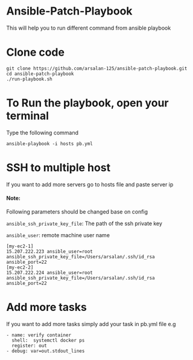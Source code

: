 # Ansible-Patch-Playbook
This will help you to run different command from ansible playbook

# Clone code

```shell
git clone https://github.com/arsalan-125/ansible-patch-playbook.git
cd ansible-patch-playbook
./run-playbook.sh
```

# To Run the playbook, open your terminal

Type the following command
```shell
ansible-playbook -i hosts pb.yml
```
# SSH to multiple host
If you want to add more servers go to hosts file and paste server ip
#### Note:
Following parameters should be changed base on config

`ansible_ssh_private_key_file`: The path of the ssh private key

`ansible_user`: remote machine user name


```shell
[my-ec2-1]
15.207.222.223 ansible_user=root ansible_ssh_private_key_file=/Users/arsalan/.ssh/id_rsa ansible_port=22
[my-ec2-2]
15.207.222.224 ansible_user=root ansible_ssh_private_key_file=/Users/arsalan/.ssh/id_rsa ansible_port=22
```
# Add more tasks

If you want to add more tasks simply add your task in pb.yml file e.g
```shell
- name: verify container
  shell:  systemctl docker ps
  register: out
- debug: var=out.stdout_lines
```
